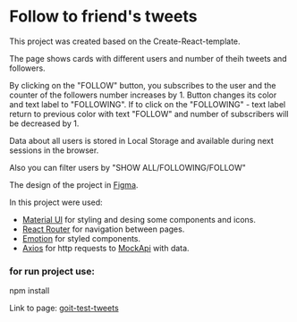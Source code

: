 # Follow to friend's tweets

This project was created based on the Create-React-template.

The page shows cards with different users and number of theih tweets and
followers.

By clicking on the "FOLLOW" button, you subscribes to the user and the counter
of the followers number increases by 1. Button changes its color and text label
to "FOLLOWING". If to click on the "FOLLOWING" - text label return to previous
color with text "FOLLOW" and number of subscribers will be decreased by 1.

Data about all users is stored in Local Storage and available during next
sessions in the browser.

Also you can filter users by "SHOW ALL/FOLLOWING/FOLLOW"

The design of the project in
[Figma](https://www.figma.com/file/zun1oP6NmS2Lmgbcj6e1IG/Test?type=design&node-id=0-1&t=4cxaUO0vzAF63uiw-0).

In this project were used:

- [Material UI](https://mui.com/material-ui/getting-started/installation/) for
  styling and desing some components and icons.
- [React Router](https://reactrouter.com/en/main) for navigation between pages.
- [Emotion](https://emotion.sh/docs/introduction) for styled components.
- [Axios](https://axios-http.com/docs/intro) for http requests to
  [MockApi](https://mockapi.io/) with data.

### for run project use:

npm install

Link to page: [goit-test-tweets](https://tinkkid.github.io/goit-test-tweets/)
